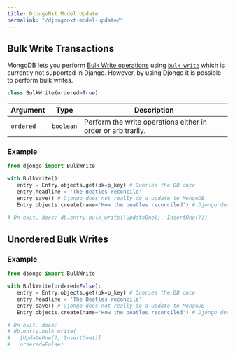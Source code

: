 ```yaml
---
title: DjongoNxt Model Update
permalink: "/djongonxt-model-update/"
---
```


## Bulk Write Transactions

MongoDB lets you perform [Bulk Write operations](https://docs.mongodb.com/manual/core/bulk-write-operations/) using [`bulk_write`](https://api.mongodb.com/python/current/api/pymongo/collection.html#pymongo.collection.Collection.bulk_write) which is currently not supported in Django. However, by using Djongo it is possible to perform bulk writes.

```python
class BulkWrite(ordered=True)
```

Argument | Type | Description
---------|------|-------------
`ordered` | `boolean` | Perform the write operations either in order or arbitrarily.

### Example

 ```python
from djongo import BulkWrite

with BulkWrite():
    entry = Entry.objects.get(pk=p_key) # Queries the DB once
    entry.headline = 'The Beatles reconcile'
    entry.save() # Djongo does not really do a update to MongoDB
    Entry.objects.create(name='How the beatles reconciled') # Djongo does not really do a insert to MongoDB

# On exit, does: db.entry.bulk_write([UpdateOne(), InsertOne()])
```

## Unordered Bulk Writes

### Example

 ```python
from djongo import BulkWrite

with BulkWrite(ordered=False):
    entry = Entry.objects.get(pk=p_key) # Queries the DB once
    entry.headline = 'The Beatles reconcile'
    entry.save() # Djongo does not really do a update to MongoDB
    Entry.objects.create(name='How the beatles reconciled') # Djongo does not really do a insert to MongoDB

# On exit, does: 
# db.entry.bulk_write(
#   [UpdateOne(), InsertOne()]
#   ordered=False)
```
